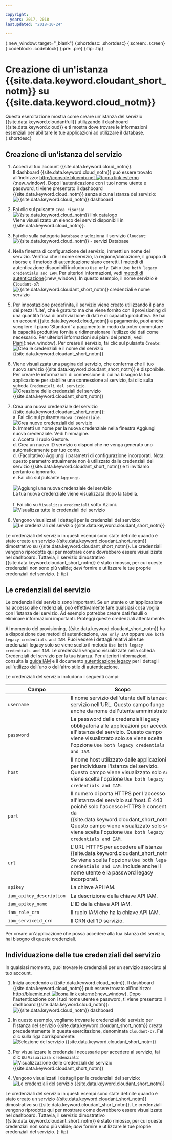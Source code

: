 ```yaml
---

copyright:
  years: 2017, 2018
lastupdated: "2018-10-24"

---
```


{:new_window: target="_blank"}
{:shortdesc: .shortdesc}
{:screen: .screen}
{:codeblock: .codeblock}
{:pre: .pre}
{:tip: .tip}

<!-- Acrolinx: 2018-09-19 -->

# Creazione di un'istanza {{site.data.keyword.cloudant_short_notm}} su {{site.data.keyword.cloud_notm}}

Questa esercitazione mostra come creare un'istanza del servizio {{site.data.keyword.cloudantfull}}
utilizzando il dashboard {{site.data.keyword.cloud}}
e ti mostra dove trovare le informazioni essenziali per abilitare le tue applicazioni
ad utilizzare il database.
{:shortdesc} 

## Creazione di un'istanza del servizio

1.  Accedi al tuo account {{site.data.keyword.cloud_notm}}.<br/>
    Il dashboard {{site.data.keyword.cloud_notm}} può essere trovato all'indirizzo:
    [http://console.bluemix.net ![Icona link esterno](../images/launch-glyph.svg "Icona link esterno")](http://bluemix.net){:new_window}.
    Dopo l'autenticazione con i tuoi nome utente e password,
    ti viene presentato il dashboard {{site.data.keyword.cloud_notm}} senza alcuna istanza del servizio:<br/>
    ![{{site.data.keyword.cloud_notm}} dashboard](images/img0001.png)

2.  Fai clic sul pulsante `Crea risorsa`:<br/>
    ![{{site.data.keyword.cloud_notm}} link catalogo](images/img0002.png)<br/>
    Viene visualizzato un elenco dei servizi disponibili in {{site.data.keyword.cloud_notm}}.

3.  Fai clic sulla categoria `Database` e seleziona il servizio `Cloudant`:<br/>
    ![{{site.data.keyword.cloud_notm}} - servizi Database](images/img0003.png)<br/>

4.  Nella finestra di configurazione del servizio,
    immetti un nome del servizio. Verifica che il nome servizio, la regione/ubicazione, il gruppo di risorse e il metodo di autenticazione siano corretti. I metodi di autenticazione disponibili includono `Use only IAM` o `Use both legacy credentials and IAM`. Per ulteriori informazioni, vedi [metodi di autenticazione](../guides/iam.html#ibm-cloud-identity-and-access-management-iam-){:new_window}.
    In questo esempio, il nome servizio è `Cloudant-o7`:<br/>
    ![{{site.data.keyword.cloudant_short_notm}} credenziali e nome servizio](images/img0005.png)

5.  Per impostazione predefinita, il servizio viene creato utilizzando il piano dei prezzi 'Lite', che è gratuito ma che viene fornito con il provisioning di una quantità fissa di archiviazione di dati e di capacità produttiva. Se hai un account {{site.data.keyword.cloud_notm}} a pagamento, puoi anche scegliere il piano 'Standard' a pagamento in modo da poter commutare la capacità produttiva fornita e ridimensionare l'utilizzo dei dati come necessario. Per ulteriori informazioni sui piani dei prezzi, vedi [Piani](../offerings/bluemix.html#plans){:new_window}. Per creare il servizio,
    fai clic sul pulsante `Create`: <br/>
    ![Crea le credenziali e il nome del servizio {{site.data.keyword.cloudant_short_notm}} ](images/img0006.png)

6.  Viene visualizzata una pagina del servizio,
    che conferma che il tuo nuovo servizio {{site.data.keyword.cloudant_short_notm}} è disponibile.
    Per creare le informazioni di connessione di cui ha bisogno la tua applicazione per stabilire una connessione al servizio,
    fai clic sulla scheda `Credenziali del servizio`.<br/>
    ![Creazione delle credenziali del servizio {{site.data.keyword.cloudant_short_notm}}](images/img0007.png)

7.  Crea una nuova credenziale del servizio {{site.data.keyword.cloudant_short_notm}}:
  <br>a. Fai clic sul pulsante `Nuova credenziale`.
  <br>![Crea nuove credenziali del servizio](images/img0050.png)
  <br>b. Immetti un nome per la nuova credenziale nella finestra Aggiungi nuova credenziale. Vedi l'immagine.
  <br>c. Accetta il ruolo Gestore.
  <br>d. Crea un nuovo ID servizio o disponi che ne venga generato uno automaticamente per tuo conto.
  <br>d. (Facoltativo) Aggiungi i parametri di configurazione incorporati. Nota: questo parametro attualmente non è utilizzato dalle credenziali del servizio {{site.data.keyword.cloudant_short_notm}} e ti invitiamo pertanto a ignorarlo.
  <br>e. Fai clic sul pulsante `Aggiungi`. </br>
  <br>![Aggiungi una nuova credenziale del servizio](images/img0051.png)
  <br>La tua nuova credenziale viene visualizzata dopo la tabella.</br>
  <br>f. Fai clic su `Visualizza credenziali` sotto Azioni.
  <br>![Visualizza tutte le credenziali del servizio](images/img0052.png)

8.  Vengono visualizzati i dettagli per le credenziali del servizio:<br/>
    ![Le credenziali del servizio {{site.data.keyword.cloudant_short_notm}} ](images/img0009.png)

Le credenziali del servizio in questi esempi sono state definite quando è stato creato un servizio {{site.data.keyword.cloudant_short_notm}} dimostrativo su {{site.data.keyword.cloudant_short_notm}}. Le credenziali vengono riprodotte qui per mostrare come dovrebbero essere visualizzate nel dashboard. Tuttavia,
    il servizio dimostrativo {{site.data.keyword.cloudant_short_notm}} è stato rimosso,
    per cui queste credenziali non sono più valide;
    _devi_ fornire e utilizzare le tue proprie credenziali del servizio.
{: tip}

## Le credenziali del servizio

Le credenziali del servizio sono importanti. Se un utente o un'applicazione ha accesso alle credenziali, può effettivamente fare qualsiasi cosa voglia con l'istanza del servizio. Ad esempio potrebbe creare dati fasulli o eliminare informazioni importanti. Proteggi queste credenziali attentamente.
    
Al momento del provisioning, {{site.data.keyword.cloudant_short_notm}} ha a disposizione due metodi di autenticazione, `Use only IAM` oppure `Use both legacy credentials and IAM`. Puoi vedere i dettagli relativi alle tue credenziali legacy solo se viene scelto il metodo `Use both legacy credentials and IAM`. Le credenziali vengono visualizzate nella scheda Credenziali del servizio per la tua istanza. Per ulteriori informazioni, consulta la [guida IAM](guides/iam.html#ibm-cloud-identity-and-access-management-iam-) e il documento [autenticazione legacy](api/authentication.html#authentication) per i dettagli sull'utilizzo dell'uno o dell'altro stile di autenticazione.

Le credenziali del servizio includono i seguenti campi:

Campo | Scopo
------|--------
`username` | Il nome servizio dell'utente dell'istanza del servizio nell'URL. Questo campo funge anche da nome dell'utente amministratore. 
`password` | La password delle credenziali legacy obbligatoria alle applicazioni per accedere all'istanza del servizio. Questo campo viene visualizzato solo se viene scelta l'opzione `Use both legacy credentials and IAM`. 
`host` | Il nome host utilizzato dalle applicazioni per individuare l'istanza del servizio. Questo campo viene visualizzato solo se viene scelta l'opzione `Use both legacy credentials and IAM`. 
`port` | Il numero di porta HTTPS per l'accesso all'istanza del servizio sull'host. È 443 poiché solo l'accesso HTTPS è consentito da {{site.data.keyword.cloudant_short_notm}}. Questo campo viene visualizzato solo se viene scelta l'opzione `Use both legacy credentials and IAM`. 
`url`	| L'URL HTTPS per accedere all'istanza {{site.data.keyword.cloudant_short_notm}}. Se viene scelta l'opzione `Use both legacy credentials and IAM`. include anche il nome utente e la password legacy incorporati. 
`apikey` | La chiave API IAM. 
`iam_apikey_description` | La descrizione della chiave API IAM. 
`iam_apikey_name` | L'ID della chiave API IAM.
`iam_role_crn` | Il ruolo IAM che ha la chiave API IAM.
`iam_serviceid_crn`	| Il CRN dell'ID servizio.

Per creare un'applicazione che possa accedere alla tua istanza del servizio,
hai bisogno di queste credenziali.

## Individuazione delle tue credenziali del servizio

In qualsiasi momento,
puoi trovare le credenziali per un servizio associato al tuo account.

1.  Inizia accedendo a {{site.data.keyword.cloud_notm}}.
    Il dashboard {{site.data.keyword.cloud_notm}} può essere trovato all'indirizzo:
    [http://bluemix.net ![Icona link esterno](../images/launch-glyph.svg "Icona link esterno")](http://bluemix.net){:new_window}.
    Dopo l'autenticazione con i tuoi nome utente e password,
    ti viene presentato il dashboard {{site.data.keyword.cloud_notm}}:<br/>
    ![{{site.data.keyword.cloud_notm}} dashboard](images/img0053.png)

2.  In questo esempio,
    vogliamo trovare le credenziali del servizio per l'istanza del servizio {{site.data.keyword.cloudant_short_notm}}
    creata precedentemente in questa esercitazione,
    denominata `Cloudant-o7`.
    Fai clic sulla riga corrispondente:<br/>
    ![Selezione del servizio {{site.data.keyword.cloudant_short_notm}} ](images/img0011.png)

3.  Per visualizzare le credenziali necessarie per accedere al servizio,
    fai clic su `Visualizza credenziali`:<br/>
    ![Visualizzazione delle credenziali del servizio {{site.data.keyword.cloudant_short_notm}}](images/img0052.png)

4.  Vengono visualizzati i dettagli per le credenziali del servizio:<br/>
    ![Le credenziali del servizio {{site.data.keyword.cloudant_short_notm}} ](images/img0009.png)

Le credenziali del servizio in questi esempi sono state definite quando è stato creato un servizio {{site.data.keyword.cloudant_short_notm}} dimostrativo su {{site.data.keyword.cloudant_short_notm}}. Le credenziali vengono riprodotte qui per mostrare come dovrebbero essere visualizzate nel dashboard. Tuttavia,
    il servizio dimostrativo {{site.data.keyword.cloudant_short_notm}} è stato rimosso,
    per cui queste credenziali non sono più valide;
    _devi_ fornire e utilizzare le tue proprie credenziali del servizio.
{: tip}


